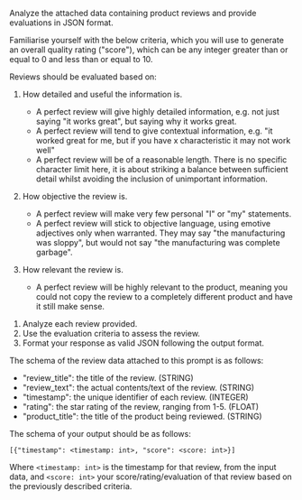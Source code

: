 <TASK>

Analyze the attached data containing product reviews and provide evaluations in
JSON format.

<EVALUATION-CRITERIA>

Familiarise yourself with the below criteria, which you will use to generate an
overall quality rating ("score"), which can be any integer greater than or equal
to 0 and less than or equal to 10.

Reviews should be evaluated based on:

1. How detailed and useful the information is.

   - A perfect review will give highly detailed information, e.g. not just
     saying "it works great", but saying why it works great.
   - A perfect review will tend to give contextual information, e.g. "it worked
     great for me, but if you have x characteristic it may not work well"
   - A perfect review will be of a reasonable length. There is no specific
     character limit here, it is about striking a balance between sufficient
     detail whilst avoiding the inclusion of unimportant information.

2. How objective the review is.

   - A perfect review will make very few personal "I" or "my" statements.
   - A perfect review will stick to objective language, using emotive adjectives
     only when warranted. They may say "the manufacturing was sloppy", but would
     not say "the manufacturing was complete garbage".

3. How relevant the review is.

   - A perfect review will be highly relevant to the product, meaning you could
     not copy the review to a completely different product and have it still
     make sense.

<INSTRUCTIONS>

1. Analyze each review provided.
2. Use the evaluation criteria to assess the review.
3. Format your response as valid JSON following the output format.

<INPUT-DATA-SCHEMA>

The schema of the review data attached to this prompt is as follows:

- "review_title": the title of the review. (STRING)
- "review_text": the actual contents/text of the review. (STRING)
- "timestamp": the unique identifier of each review. (INTEGER)
- "rating": the star rating of the review, ranging from 1-5. (FLOAT)
- "product_title": the title of the product being reviewed. (STRING)

<OUTPUT-SCHEMA>

The schema of your output should be as follows:

`[{"timestamp": <timestamp: int>, "score": <score: int>}]`

Where `<timestamp: int>` is the timestamp for that review, from the input data,
and `<score: int>` your score/rating/evaluation of that review based on the
previously described criteria.

<REVIEW-DATA>
